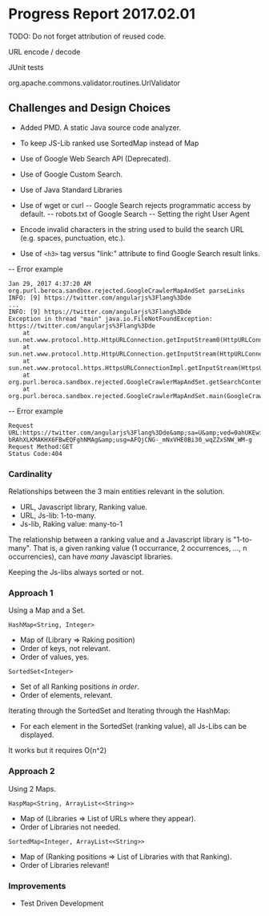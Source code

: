 # Progress Report 2017.02.01

TODO: Do not forget attribution of reused code.

URL encode / decode

JUnit tests

org.apache.commons.validator.routines.UrlValidator

## Challenges and Design Choices

- Added PMD. A static Java source code analyzer.

- To keep JS-Lib ranked use SortedMap instead of Map

- Use of Google Web Search API (Deprecated).
- Use of Google Custom Search.
- Use of Java Standard Libraries

- Use of wget or curl
-- Google Search rejects programmatic access by default.
-- robots.txt of Google Search
-- Setting the right User Agent

- Encode invalid characters in the string used to build the search URL (e.g. spaces, punctuation, etc.).
- Use of `<h3>` tag versus "link:" attribute to find Google Search result links.

-- Error example
```
Jan 29, 2017 4:37:20 AM org.purl.beroca.sandbox.rejected.GoogleCrawlerMapAndSet parseLinks
INFO: [9] https://twitter.com/angularjs%3Flang%3Dde
...
INFO: [9] https://twitter.com/angularjs%3Flang%3Dde
Exception in thread "main" java.io.FileNotFoundException: https://twitter.com/angularjs%3Flang%3Dde
	at sun.net.www.protocol.http.HttpURLConnection.getInputStream0(HttpURLConnection.java:1872)
	at sun.net.www.protocol.http.HttpURLConnection.getInputStream(HttpURLConnection.java:1474)
	at sun.net.www.protocol.https.HttpsURLConnectionImpl.getInputStream(HttpsURLConnectionImpl.java:254)
	at org.purl.beroca.sandbox.rejected.GoogleCrawlerMapAndSet.getSearchContent(GoogleCrawler.java:77)
	at org.purl.beroca.sandbox.rejected.GoogleCrawlerMapAndSet.main(GoogleCrawler.java:187)
```

-- Error example
```
Request URL:https://twitter.com/angularjs%3Flang%3Dde&amp;sa=U&amp;ved=0ahUKEwiEpPSlt-bRAhXLKMAKHX6FBwEQFghNMAg&amp;usg=AFQjCNG-_mNxVHE0Bi30_wqZZxSNW_WM-g
Request Method:GET
Status Code:404 
```
### Cardinality
Relationships between the 3 main entities relevant in the solution.
- URL, Javascript library, Ranking value.
- URL, Js-lib: 1-to-many.
- Js-lib, Raking value: many-to-1

The relationship between a ranking value and a Javascript library is "1-to-many".
That is, a given ranking value (1 occurrance, 2 occurrences, ..., n occurrencies), can have *many* Javascipt libraries.

Keeping the Js-libs always sorted or not.

### Approach 1
Using a Map and a Set.

`HashMap<String, Integer>`
- Map of (Library => Raking position)
- Order of keys, not relevant.
- Order of values, yes.

`SortedSet<Integer>`
- Set of all Ranking positions *in order*.
- Order of elements, relevant.

Iterating through the SortedSet and Iterating through the HashMap:
- For each element in the SortedSet (ranking value), all Js-Libs can be displayed.

It works but it requires O(n^2)

### Approach 2
Using 2 Maps.

`HaspMap<String, ArrayList<<String>>`
- Map of (Libraries => List of URLs where they appear). 
- Order of Libraries not needed.

`SortedMap<Integer, ArrayList<<String>>`
- Map of (Ranking positions => List of Libraries with that Ranking).
- Order of Libraries relevant!

### Improvements
- Test Driven Development
